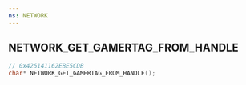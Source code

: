 ```yaml
---
ns: NETWORK
---
```

## NETWORK_GET_GAMERTAG_FROM_HANDLE

```c
// 0x426141162EBE5CDB
char* NETWORK_GET_GAMERTAG_FROM_HANDLE();
```

